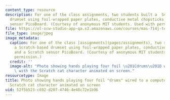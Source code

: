 ```yaml
---
content_type: resource
description: For one of the class assignments, two students built a  Scratch-based
  drumset using foil-wrapped paper plates, conductive metal chopsticks, and a Scratch
  sensor PicoBoard. (Courtesy of anonymous MIT students. Used with permission.)
file: https://ol-ocw-studio-app-qa.s3.amazonaws.com/courses/mas-714j-technologies-for-creative-learning-fall-2009/52f5b523c692d20747464e48c72e1b96_mas-714jf09.jpg
file_type: image/jpeg
image_metadata:
  caption: For one of the class [assignments](pages/assignments), two students built
    a Scratch-based drumset using foil-wrapped paper plates, conductive metal chopsticks,
    and a Scratch sensor PicoBoard. (Courtesy of anonymous MIT students. Used with
    permission.)
  credit: ''
  image-alt: "Photo showing hands playing four foil \u201Cdrums\u201D wired to a computer,\
    \ with the Scratch cat character animated on screen."
resourcetype: Image
title: Photo showing hands playing four foil "drums" wired to a computer, with the
  Scratch cat character animated on screen
uid: 52f5b523-c692-d207-4746-4e48c72e1b96
---
```

